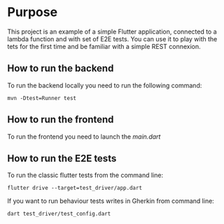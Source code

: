 Purpose
====


This project is an example of a simple Flutter application, connected to a lambda function and with set of E2E tests. You can use it to play with the tets for the first time and be familiar with a simple REST connexion.


How to run the backend
--

To run the backend locally you need to run the following command:

    mvn -Dtest=Runner test


How to run the frontend
--

To run the frontend you need to launch the *main.dart*


How to run the E2E tests
--

To run the classic flutter tests from the command line:

    flutter drive --target=test_driver/app.dart

If you want to run behaviour tests writes in Gherkin from command line:

    dart test_driver/test_config.dart

